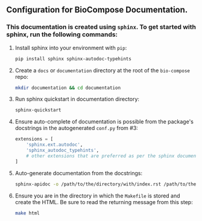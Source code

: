 ## Configuration for BioCompose Documentation.

### This documentation is created using ``sphinx``. To get started with sphinx, run the following commands:

1. Install sphinx into your environment with ``pip``:
    ```bash
    pip install sphinx sphinx-autodoc-typehints
    ```
2. Create a ``docs`` or ``documentation`` directory at the root of the ``bio-compose`` repo:
    ```bash 
    mkdir documentation && cd documentation
    ```
3. Run sphinx quickstart in documentation directory:
    ```bash
    sphinx-quickstart
    ```
4. Ensure auto-complete of documentation is possible from the package's docstrings in the autogenerated ``conf.py`` from #3:
    ```python 
    extensions = [
        'sphinx.ext.autodoc',
        'sphinx_autodoc_typehints',
        # other extensions that are preferred as per the sphinx documentation
    ]
    ```
5. Auto-generate documentation from the docstrings:
    ```bash 
    sphinx-apidoc -o /path/to/the/directory/with/index.rst /path/to/the/python/package/or/code/for/which/you/are/creating/the/documenation
    ```

6. Ensure you are in the directory in which the ``Makefile`` is stored and create the HTML. Be sure to read the returning message from this step:
    ```bash
    make html 
    ```